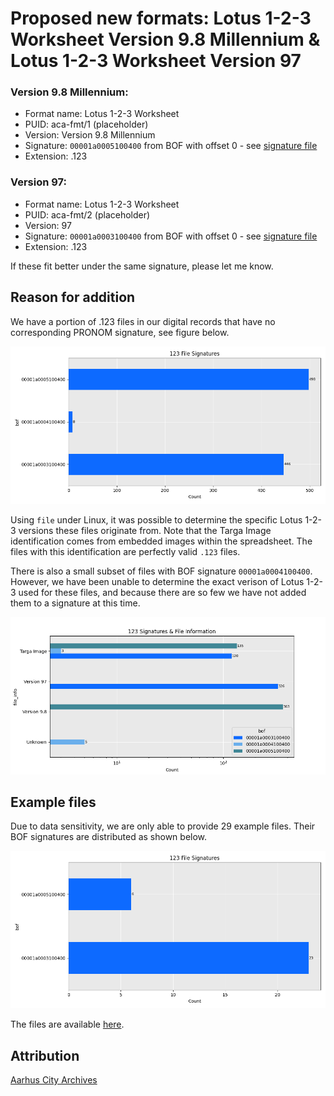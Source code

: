 # Proposed new formats: Lotus 1-2-3 Worksheet Version 9.8 Millennium & Lotus 1-2-3 Worksheet Version 97
### Version 9.8 Millennium:
- Format name: Lotus 1-2-3 Worksheet
- PUID: aca-fmt/1 (placeholder)
- Version: Version 9.8 Millennium
- Signature: `00001a0005100400` from BOF with offset 0 - see [signature file](aca-fmt-1.xml)
- Extension: .123

### Version 97:
- Format name: Lotus 1-2-3 Worksheet
- PUID: aca-fmt/2 (placeholder)
- Version: 97
- Signature: `00001a0003100400` from BOF with offset 0 - see [signature file](aca-fmt-2.xml)
- Extension: .123

If these fit better under the same signature, please let me know.

## Reason for addition
We have a portion of .123 files in our digital records that have no corresponding PRONOM signature, see figure below.

![123 Signatures](123_plot.png)

Using `file` under Linux, it was possible to determine the specific Lotus 1-2-3 versions these files originate from. Note that the Targa Image identification comes from embedded images within the spreadsheet. The files with this identification are perfectly valid `.123` files. 

There is also a small subset of files with BOF signature `00001a0004100400`. However, we have been unable to determine the exact verison of Lotus 1-2-3 used for these files, and because there are so few we have not added them to a signature at this time.

![123 File Information](123_group.png)

## Example files
Due to data sensitivity, we are only able to provide 29 example files. Their BOF signatures are distributed as shown below.

![123 File Information](open_123_plot.png)

The files are available [here](open_123.zip).

## Attribution
[Aarhus City Archives](https://www.aarhusstadsarkiv.dk/)